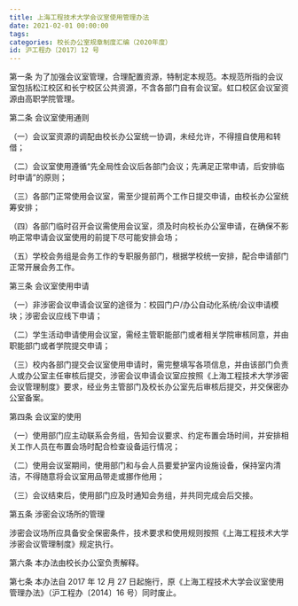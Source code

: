 ```yaml
---
title: 上海工程技术大学会议室使用管理办法
date: 2021-02-01 00:00:00
tags: 
categories: 校长办公室规章制度汇编（2020年度）
id: 沪工程办〔2017〕12 号
---
```


第一条 为了加强会议室管理，合理配置资源，特制定本规范。本规范所指的会议室包括松江校区和长宁校区公共资源，不含各部门自有会议室。虹口校区会议室资源由高职学院管理。

第二条 会议室使用通则

（一）会议室资源的调配由校长办公室统一协调，未经允许，不得擅自使用和转借；

（二）会议室使用遵循“先全局性会议后各部门会议；先满足正常申请，后安排临时申请”的原则；

（三）各部门正常使用会议室，需至少提前两个工作日提交申请，由校长办公室统筹安排；

（四）各部门临时召开会议需使用会议室，须及时向校长办公室申请，在确保不影响正常申请会议室使用的前提下尽可能安排会场；

（五）学校会务组是会务工作的专职服务部门，根据学校统一安排，配合申请部门正常开展会务工作。

第三条 会议室使用申请

（一）非涉密会议申请会议室的途径为：校园门户/办公自动化系统/会议申请模块；涉密会议应线下申请；

（二）学生活动申请使用会议室，需经主管职能部门或者相关学院审核同意，并由职能部门或者学院提交申请；

（三）校内各部门提交会议室使用申请时，需完整填写各项信息，并由该部门负责人或办公室主任审核后提交，涉密会议申请会议室应按照《上海工程技术大学涉密会议管理制度》要求，经业务主管部门及校长办公室先后审核后提交，并交保密办公室备案。

第四条 会议室的使用

（一）使用部门应主动联系会务组，告知会议要求、约定布置会场时间，并安排相关工作人员在布置会场时配合检查设备运行情况；

（二）使用会议室期间，使用部门和与会人员要爱护室内设施设备，保持室内清洁，不得随意将会议室用品带走或挪作他用；

（三）会议结束后，使用部门应及时通知会务组，并共同完成会后交接。

第五条 涉密会议场所的管理

涉密会议场所应具备安全保密条件，技术要求和使用规则按照《上海工程技术大学涉密会议管理制度》规定执行。

第六条 本办法由校长办公室负责解释。

第七条 本办法自 2017 年 12 月 27 日起施行，原《上海工程技术大学会议室使用管理办法》（沪工程办〔2014〕16 号）同时废止。
